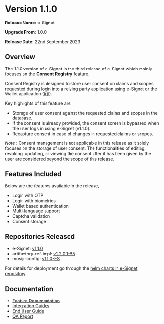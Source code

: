 # Version 1.1.0

**Release Name**: e-Signet

**Upgrade From**: 1.0.0

**Release Date**: 22nd September 2023

## Overview

The 1.1.0 version of e-Signet is the third release of e-Signet which mainly focuses on the **Consent Registry** feature.

Consent Registry is designed to store user consent on claims and scopes requested during login into a relying party application using e-Signet or the Wallet application ([Inji](https://docs.mosip.io/inji/)).

Key highlights of this feature are:

* Storage of user consent against the requested claims and scopes in the database.
* If the consent is already provided, the consent screen is bypassed when the user logs in using e-Signet (v1.1.0).
* Recapture consent in case of changes in requested claims or scopes.

_Note_ : Consent management is not applicable in this release as it solely focuses on the storage of user consent. The functionalities of editing, revoking, updating, or viewing the consent after it has been given by the user are considered beyond the scope of this release.

## Features Included

Below are the features available in the release,

* Login with OTP
* Login with biometrics
* Wallet based authentication
* Multi-language support
* Captcha validation
* Consent storage

## Repositories Released
* e-Signet: [v1.1.0](https://github.com/mosip/esignet/tree/v1.1.0)
* artifactory-ref-impl: [v1.2.0.1-B5](https://github.com/mosip/artifactory-ref-impl/tree/v1.2.0.1-B5)
* mosip-config: [v1.1.0-ES](https://github.com/mosip/mosip-config/releases/tag/v1.1.0-ES)

For details for deployment go through the [helm charts in e-Signet repository](https://github.com/mosip/esignet/tree/v1.1.0/helm).

## Documentation

* [Feature Documentation](architecture/features.md)
* [Integration Guides](integration-guides/)
* [End User Guide](esignet-end-user-guide.md)
* [QA Report](test-report-1.1.0.md)

